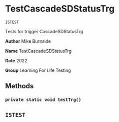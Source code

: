 # TestCascadeSDStatusTrg

`ISTEST`

Tests for trigger CascadeSDStatusTrg

**Author** Mike Burnside

**Name** TestCascadeSDStatusTrg

**Date** 2022

**Group** Learning For Life Testing

## Methods

### `private static void testTrg()`

## `ISTEST`
